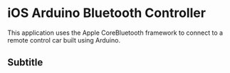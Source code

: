 # iOS Arduino Bluetooth Controller 

This application uses the Apple CoreBluetooth framework to connect to a remote control car built using Arduino. 

## Subtitle

